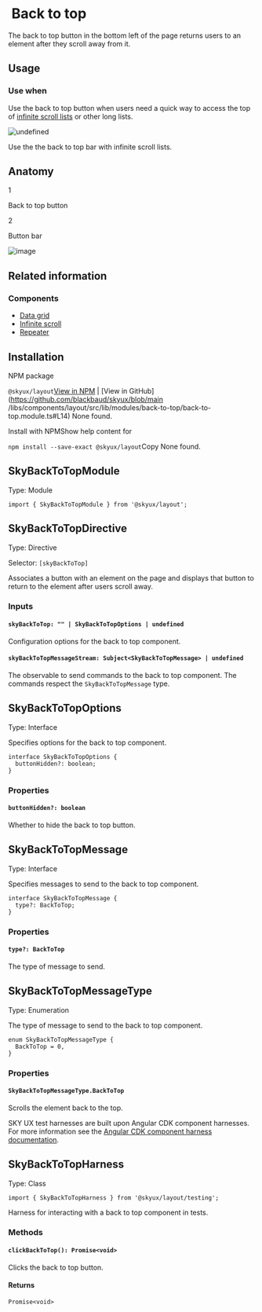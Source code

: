                   

 Back to top
===========

The back to top button in the bottom left of the page returns users to an element after they scroll away from it.

 Usage
------

### Use when

Use the back to top button when users need a quick way to access the top of [infinite scroll lists](/skyux/components/infinite-scroll.md) or other long lists.

![undefined](https://sky.blackbaudcdn.net/skyuxapps/skyux/assets/img/guidelines/backtotop/backtotop-usage.1fac8fef1a83c38d1299788de071cc5d.png)

Use the the back to top bar with infinite scroll lists.

 Anatomy
--------

1

Back to top button

2

Button bar

![image](https://sky.blackbaudcdn.net/skyuxapps/skyux/assets/img/guidelines/backtotop/backtotop-anatomy.24bd9005bf359b41c87d26c4f8eb449f.png)

 Related information
--------------------

### Components

*   [Data grid](/skyux/components/data-grid.md)
*   [Infinite scroll](/skyux/components/infinite-scroll.md)
*   [Repeater](/skyux/components/repeater.md)

 Installation
-------------

NPM package

`@skyux/layout`[View in NPM](https://www.npmjs.com/package/@skyux/layout) | [View in GitHub](https://github.com/blackbaud/skyux/blob/main
/libs/components/layout/src/lib/modules/back-to-top/back-to-top.module.ts#L14) None found.

Install with NPMShow help content for

`npm install --save-exact @skyux/layout`Copy None found.

 SkyBackToTopModule
-------------------

Type: Module

`import { SkyBackToTopModule } from '@skyux/layout';`

 SkyBackToTopDirective
----------------------

Type: Directive

Selector: `[skyBackToTop]`

Associates a button with an element on the page and displays that button to return to the element after users scroll away.

### Inputs

#### `skyBackToTop: "" | SkyBackToTopOptions | undefined`

Configuration options for the back to top component.

#### `skyBackToTopMessageStream: Subject<SkyBackToTopMessage> | undefined`

The observable to send commands to the back to top component. The commands respect the `SkyBackToTopMessage` type.

 SkyBackToTopOptions
--------------------

Type: Interface

Specifies options for the back to top component.

    interface SkyBackToTopOptions {
      buttonHidden?: boolean;
    }

### Properties

#### `buttonHidden?: boolean`

Whether to hide the back to top button.

 SkyBackToTopMessage
--------------------

Type: Interface

Specifies messages to send to the back to top component.

    interface SkyBackToTopMessage {
      type?: BackToTop;
    }

### Properties

#### `type?: BackToTop`

The type of message to send.

 SkyBackToTopMessageType
------------------------

Type: Enumeration

The type of message to send to the back to top component.

    enum SkyBackToTopMessageType {
      BackToTop = 0,
    }

### Properties

#### `SkyBackToTopMessageType.BackToTop`

Scrolls the element back to the top.

SKY UX test harnesses are built upon Angular CDK component harnesses. For more information see the [Angular CDK component harness documentation](https://material.angular.io/cdk/test-harnesses/overview).

 SkyBackToTopHarness
--------------------

Type: Class

`import { SkyBackToTopHarness } from '@skyux/layout/testing';`

Harness for interacting with a back to top component in tests.

### Methods

#### `clickBackToTop(): Promise<void>`

Clicks the back to top button.

#### Returns

`Promise<void>`